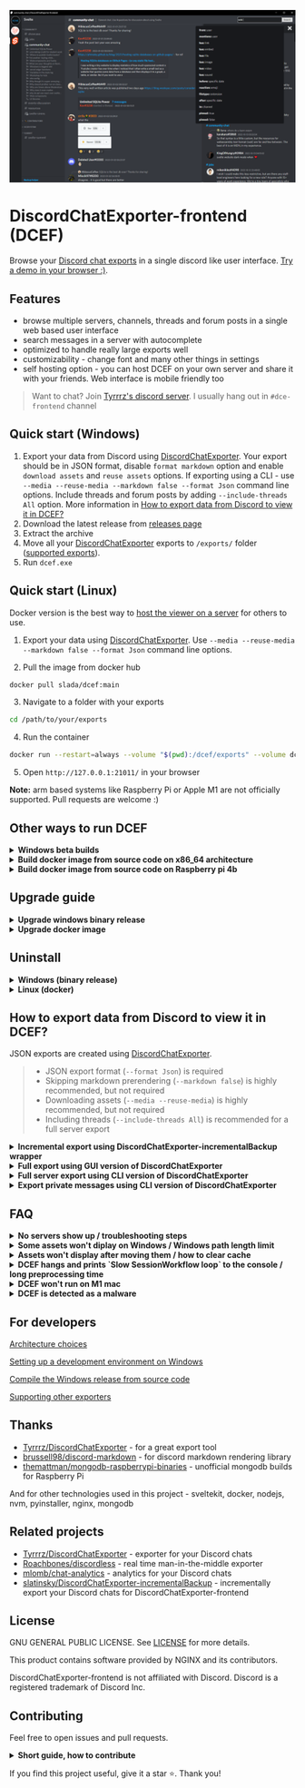 ![](docs/screenshot.png)

# DiscordChatExporter-frontend (DCEF)

Browse your [Discord chat exports](https://github.com/Tyrrrz/DiscordChatExporter) in a single discord like user interface. [Try a demo in your browser :)](https://dcef.slada.sk/).

## Features

- browse multiple servers, channels, threads and forum posts in a single web based user interface
- search messages in a server with autocomplete
- optimized to handle really large exports well
- customizability - change font and many other things in settings
- self hosting option - you can host DCEF on your own server and share it with your friends. Web interface is mobile friendly too

> Want to chat? Join [Tyrrrz's discord server](https://discord.gg/2SUWKFnHSm). I usually hang out in `#dce-frontend` channel

## Quick start (Windows)

1. Export your data from Discord using [DiscordChatExporter](https://github.com/Tyrrrz/DiscordChatExporter/tree/master/.docs). Your export should be in JSON format, disable `format markdown` option and enable `download assets` and `reuse assets` options. If exporting using a CLI - use `--media --reuse-media --markdown false --format Json` command line options. Include threads and forum posts by adding `--include-threads All` option. More information in [How to export data from Discord to view it in DCEF?](#supported-exports)
2. Download the latest release from [releases page](https://github.com/slatinsky/DiscordChatExporter-frontend/releases)
3. Extract the archive
4. Move all your [DiscordChatExporter](https://github.com/Tyrrrz/DiscordChatExporter) exports to `/exports/` folder ([supported exports](#supported-exports)).
5. Run `dcef.exe`

## Quick start (Linux)


Docker version is the best way to [host the viewer on a server](docs/Server-hosting.md) for others to use.

1. Export your data using [DiscordChatExporter](https://github.com/Tyrrrz/DiscordChatExporter/blob/master/.docs/Getting-started.md#using-the-cli). Use `--media --reuse-media --markdown false --format Json` command line options.

2. Pull the image from docker hub

```bash
docker pull slada/dcef:main
```

3. Navigate to a folder with your exports

```bash
cd /path/to/your/exports
```

4. Run the container
```bash
docker run --restart=always --volume "$(pwd):/dcef/exports" --volume dcef_cache:/dcef/cache --rm --name dcef -p 21011:21011 -it slada/dcef:main
```

5. Open `http://127.0.0.1:21011/` in your browser

**Note:** arm based systems like Raspberry Pi or Apple M1 are not officially supported. Pull requests are welcome :)


## Other ways to run DCEF

<details><summary><b>Windows beta builds</b></summary>

If you want to try out the latest features, you can use [beta builds](https://github.com/slatinsky/DiscordChatExporter-frontend/actions/workflows/windows-build.yml). They are automatically built from the latest commit on `main` branch. You need to be logged in to Github account to download them.

</details>

<details><summary><b>Build docker image from source code on x86_64 architecture</b></summary>

You need docker and git installed. Then run:

```bash
git clone https://github.com/slatinsky/DiscordChatExporter-frontend
cd DiscordChatExporter-frontend
docker build -t dcef .
```
Then use the same instructions as for the Linux docker version, but replace in commands `slada/dcef:main` with `dcef`.

</details>

<details><summary><b>Build docker image from source code on Raspberry pi 4b</b></summary>

You need docker and git installed. Then run:

```bash
git clone https://github.com/slatinsky/DiscordChatExporter-frontend
cd DiscordChatExporter-frontend
docker build -t dcef -f Dockerfile.rpi4b
```
Then use the same instructions as for the Linux docker version, but replace in commands `slada/dcef:main` with `dcef`.

</details>


## Upgrade guide

<details><summary><b>Upgrade windows binary release</b></summary>

Want to upgrade from previous version? Follow these steps:

1. Download the latest release from [releases page](https://github.com/slatinsky/DiscordChatExporter-frontend/releases).
2. Delete everything (except `exports` folder) in your discordchatexporter-frontend folder.
3. Move everything (except `exports` folder) from the new release to your discordchatexporter-frontend folder.

</details>

<details><summary><b>Upgrade docker image</b></summary>

```bash
cd path/to/your/exports/
docker rm dcef --force
docker image rm slada/dcef:main
docker pull slada/dcef:main
docker run --restart=always --volume "$(pwd):/dcef/exports" --volume dcef_cache:/dcef/cache --rm --name dcef -p 21011:21011 -it slada/dcef:main
```

</details>

## Uninstall

<details><summary><b>Windows (binary release)</b></summary>

DCEF does not create any files outside of its folder, so you can just delete the folder to uninstall it.

Move your `exports` folder somewhere else if you want to keep your exports.

</details>

<details><summary><b>Linux (docker)</b></summary>

1. kill and delete the container

```bash
docker rm dcef --force
```

2. remove the volume

```bash
docker volume rm dcef_cache
```

3. remove the image

```bash
docker image rm slada/dcef:main
```

</details>



<a name="supported-exports"></a>
## How to export data from Discord to view it in DCEF?

JSON exports are created using [DiscordChatExporter](https://github.com/Tyrrrz/DiscordChatExporter).

> - JSON export format (`--format Json`) is required
> - Skipping markdown prerendering (`--markdown false`) is highly recommended, but not required
> - Downloading assets (`--media --reuse-media`) is highly recommended, but not required
> - Including threads (`--include-threads All`) is recommended for a full server export


<details><summary><b>Incremental export using DiscordChatExporter-incrementalBackup wrapper</b></summary>

I have created simple wrapper for DiscordChatExporter to simplify the process of incremental export for this frontend viewer. You declare what you want to export in a config file and the wrapper will automatically export only new messages since the last export.

For more information and instructions how to use, see [slatinsky/DiscordChatExporter-incrementalBackup](https://github.com/slatinsky/DiscordChatExporter-incrementalBackup)

</details>

<details><summary><b>Full export using GUI version of DiscordChatExporter</b></summary>

Make sure that export format is set to `JSON` and `Format markdown` is disabled. Optionally, you should also enable `Download assets`+`Reuse assets` option to download images, videos and other types of assets.

Recently `Show threads` option was added to the general settings of DiscordChatExporter - if you want to export threads. Note that fetching threads is slow and it may take a while to show them in the GUI.


![](docs/dce-export-more.png)

Note: Exporting using CLI version of DiscordChatExporter is actually easier if you want to mass export everything.

</details>



<details><summary><b>Full server export using CLI version of DiscordChatExporter</b></summary>

Export all accessible channels, threads and forum posts in a server:
```bash
DiscordChatExporter.Cli.exe exportguild --token DISCORD_TOKEN -g SERVER_ID --media --reuse-media --markdown false --format Json --include-threads All --output OUTPUT_FOLDER_PATH
```


</details>

<details><summary><b>Export private messages using CLI version of DiscordChatExporter</b></summary>

Export all dms (sadly, exporting dms can't be done without selfboting):
```bash
DiscordChatExporter.Cli.exe exportdm --token DISCORD_TOKEN --media --reuse-media --markdown false --format Json --output OUTPUT_FOLDER_PATH
```

</details>





## FAQ

<details><summary><b>No servers show up / troubleshooting steps</b></summary>

See logs (Windows `dcef/logs.txt`, Linux `docker logs dcef`) for more info.

[Windows only] Please check, if the top of the log contains line `windows-runner: OK: All required ports are available.`. DCEF needs ports `21011`, `21013`, `27017`, `58000` to be available. If you have any of these ports occupied, DCEF won't start or won't work properly.

[All platforms] Find line `found X json channel exports` - if this number is 0, you don't have any valid exports in `/exports/` folder.

[All platforms] Find if there is line `preprocess done` (at the end of lines `processing <PATH_TO_JSON_FILE>`) - if you see this line, preprocessing step finished successfully. If you don't see this line, please check if there is any stacktrace in the logs. Stacktrace looks like this:

```
Traceback (most recent call last):
  File "dcef/backend/preprocess/main_mongo.py", line 82, in <module>
    main(input_dir, output_dir)
  File "dcef/backend/preprocess/main_mongo.py", line 67, in main
    raise Exception("Example stack trace exception")
Exception: Example stack trace exception
```

Please [report this issue](https://github.com/slatinsky/DiscordChatExporter-frontend/issues/new) with the stacktrace attached.

[Windows] If no other solution works for you, run Docker version of DCEF.

</details>

<details><summary><b>Some assets won't diplay on Windows / Windows path length limit</b></summary>

Files in `/exports/` folder may exceed Windows path length limit of 260 characters. If you have any issues with loading your assets you can choose one of the following solutions:
- move DCEF to a folder with shorter path
- or run `registry_tweaks/change_260_character_path_limit_to_32767.reg` to increase the limit to 32767 characters (requires admin privileges) and restart your computer. To revert this change, run `registry_tweaks/restore_260_character_path_limit.reg` and restart your computer.

</details>

<details><summary><b>Assets won't display after moving them / how to clear cache</b></summary>

After you put your export to `/exports/` folder, don't remove them. DCEF keeps track of assets and if you remove or move them, they won't show up in DCEF, because the old path would become invalid.

**TL;DR - only adding new files to `/exports/` folder is supported. If you want to remove or move files, you need to clear cache afterwards.**

Clearing cache on Windows:
- close DCEF
- delete `dcef/backend/mongodb/db` folder
- start DCEF again

Clearing cache on Linux:
- kill DCEF container
- remove `dcef_cache` volume (`docker volume rm dcef_cache`)
- start DCEF container again

</details>


<details><summary><b>DCEF hangs and prints `Slow SessionWorkflow loop` to the console / long preprocessing time</b></summary>

`Slow SessionWorkflow loop` messages are completely normal - if you see them, you know that data is pushed to mongodb database and the process is not stuck. Just be patient and wait for the process to finish. If you have a lot of exports, it may take a while.

DCEF is not just an simple viewer. This process enriches your exports with additional data and stores them in a database for search and other features to work.

Impatient? Navigate to `http://127.0.0.1:21011/` in your browser to see already processed exports.

</details>


<details><summary><b>DCEF won't run on M1 mac</b></summary>

[This pull request](https://github.com/slatinsky/DiscordChatExporter-frontend/pull/30) may help you

</details>

<details><summary><b>DCEF is detected as a malware</b></summary>

DCEF is not a malware. It's a false positive. The project is open source, you can check the source code yourself.

The windows release is exactly the same as the ones built on Github's servers by [github actions](https://github.com/slatinsky/DiscordChatExporter-frontend/blob/main/.github/workflows/windows-build.yml). Executables (`nginx.exe`, `mongod.exe`) are sourced from their official websites. I upload releases manually, but the zip is exactly the same as the last successful build on github actions.

Docker image is built on Github's servers github actions [github actions](https://github.com/slatinsky/DiscordChatExporter-frontend/blob/main/.github/workflows/docker-image.yml) too. This action directly uploads the image to docker hub.

But the project uses a lot of dependencies - it is susceptible to supply chain attack such as dependency hijacking. If you find anything suspicious in dependencies used, please let me know.

Tinfoil hat on? Replace `nginx.exe`, `mongod.exe`, `msvcp140.dll` and `vcruntime140_1.dll` with your own trusted copy. Then compile your own version from source code. The easiest way to compile is to run github action on your own fork.

[Related discussion #13](https://github.com/slatinsky/DiscordChatExporter-frontend/discussions/13)

</details>



## For developers

[Architecture choices](docs/Architecture.md)

[Setting up a development environment on Windows](docs/Development-env.md)

[Compile the Windows release from source code](docs/Compile.md)

[Supporting other exporters](docs/Supporting-other-exporters.md)


## Thanks
- [Tyrrrz/DiscordChatExporter](https://github.com/Tyrrrz/DiscordChatExporter) - for a great export tool
- [brussell98/discord-markdown](https://github.com/brussell98/discord-markdown) - for discord markdown rendering library
- [themattman/mongodb-raspberrypi-binaries](https://github.com/themattman/mongodb-raspberrypi-binaries) - unofficial mongodb builds for Raspberry Pi

And for other technologies used in this project - sveltekit, docker, nodejs, nvm, pyinstaller, nginx, mongodb

## Related projects

- [Tyrrrz/DiscordChatExporter](https://github.com/Tyrrrz/DiscordChatExporter) - exporter for your Discord chats
- [Roachbones/discordless](https://github.com/Roachbones/discordless) - real time man-in-the-middle exporter
- [mlomb/chat-analytics](https://github.com/mlomb/chat-analytics) - analytics for your Discord chats
- [slatinsky/DiscordChatExporter-incrementalBackup](https://github.com/slatinsky/DiscordChatExporter-incrementalBackup) - incrementally export your Discord chats for DiscordChatExporter-frontend

## License
GNU GENERAL PUBLIC LICENSE. See [LICENSE](LICENSE) for more details.

This product contains software provided by NGINX and its contributors.

DiscordChatExporter-frontend is not affiliated with Discord. Discord is a registered trademark of Discord Inc.

## Contributing
Feel free to open issues and pull requests.

<details><summary><b>Short guide, how to contribute</b></summary>

- Fork the repository
- Create a new branch
- Implement your changes
- Commit and push your changes
- Create a pull request

</details>


If you find this project useful, give it a star ⭐. Thank you!